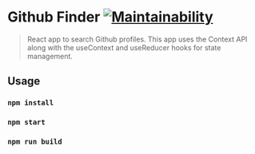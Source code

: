 # Github Finder [![Maintainability](https://api.codeclimate.com/v1/badges/9b368a5db4b0a154d4da/maintainability)](https://codeclimate.com/github/holiqen/holiqen-finder/maintainability)

> React app to search Github profiles. This app uses the Context API along with the useContext and useReducer hooks for state management.

## Usage

### `npm install`

### `npm start`

### `npm run build`

